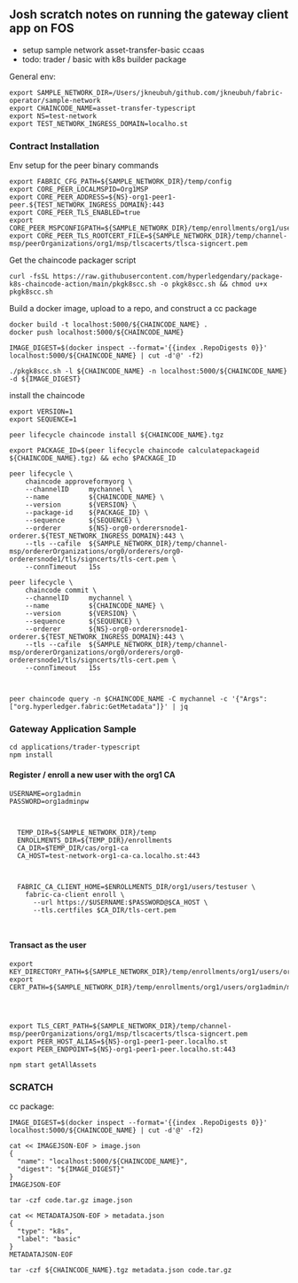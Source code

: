 


## Josh scratch notes on running the gateway client app on FOS

- setup sample network asset-transfer-basic ccaas
- todo: trader / basic with k8s builder package

General env:
```shell
export SAMPLE_NETWORK_DIR=/Users/jkneubuh/github.com/jkneubuh/fabric-operator/sample-network
export CHAINCODE_NAME=asset-transfer-typescript
export NS=test-network
export TEST_NETWORK_INGRESS_DOMAIN=localho.st
```


### Contract Installation

Env setup for the peer binary commands
```shell
export FABRIC_CFG_PATH=${SAMPLE_NETWORK_DIR}/temp/config
export CORE_PEER_LOCALMSPID=Org1MSP
export CORE_PEER_ADDRESS=${NS}-org1-peer1-peer.${TEST_NETWORK_INGRESS_DOMAIN}:443
export CORE_PEER_TLS_ENABLED=true
export CORE_PEER_MSPCONFIGPATH=${SAMPLE_NETWORK_DIR}/temp/enrollments/org1/users/org1admin/msp
export CORE_PEER_TLS_ROOTCERT_FILE=${SAMPLE_NETWORK_DIR}/temp/channel-msp/peerOrganizations/org1/msp/tlscacerts/tlsca-signcert.pem

```

Get the chaincode packager script
```shell
curl -fsSL https://raw.githubusercontent.com/hyperledgendary/package-k8s-chaincode-action/main/pkgk8scc.sh -o pkgk8scc.sh && chmod u+x pkgk8scc.sh
```

Build a docker image, upload to a repo, and construct a cc package
```shell
docker build -t localhost:5000/${CHAINCODE_NAME} .
docker push localhost:5000/${CHAINCODE_NAME}

IMAGE_DIGEST=$(docker inspect --format='{{index .RepoDigests 0}}' localhost:5000/${CHAINCODE_NAME} | cut -d'@' -f2)

./pkgk8scc.sh -l ${CHAINCODE_NAME} -n localhost:5000/${CHAINCODE_NAME} -d ${IMAGE_DIGEST}

```


install the chaincode
```shell
export VERSION=1
export SEQUENCE=1

```

```shell
peer lifecycle chaincode install ${CHAINCODE_NAME}.tgz

export PACKAGE_ID=$(peer lifecycle chaincode calculatepackageid ${CHAINCODE_NAME}.tgz) && echo $PACKAGE_ID

peer lifecycle \
	chaincode approveformyorg \
	--channelID     mychannel \
	--name          ${CHAINCODE_NAME} \
	--version       ${VERSION} \
	--package-id    ${PACKAGE_ID} \
	--sequence      ${SEQUENCE} \
	--orderer       ${NS}-org0-orderersnode1-orderer.${TEST_NETWORK_INGRESS_DOMAIN}:443 \
	--tls --cafile  ${SAMPLE_NETWORK_DIR}/temp/channel-msp/ordererOrganizations/org0/orderers/org0-orderersnode1/tls/signcerts/tls-cert.pem \
	--connTimeout   15s

peer lifecycle \
	chaincode commit \
	--channelID     mychannel \
	--name          ${CHAINCODE_NAME} \
	--version       ${VERSION} \
	--sequence      ${SEQUENCE} \
	--orderer       ${NS}-org0-orderersnode1-orderer.${TEST_NETWORK_INGRESS_DOMAIN}:443 \
	--tls --cafile  ${SAMPLE_NETWORK_DIR}/temp/channel-msp/ordererOrganizations/org0/orderers/org0-orderersnode1/tls/signcerts/tls-cert.pem \
	--connTimeout   15s



```

```shell
peer chaincode query -n $CHAINCODE_NAME -C mychannel -c '{"Args":["org.hyperledger.fabric:GetMetadata"]}' | jq

```



### Gateway Application Sample

```shell
cd applications/trader-typescript
npm install
```

#### Register / enroll a new user with the org1 CA

```shell
USERNAME=org1admin
PASSWORD=org1adminpw



  TEMP_DIR=${SAMPLE_NETWORK_DIR}/temp
  ENROLLMENTS_DIR=${TEMP_DIR}/enrollments
  CA_DIR=$TEMP_DIR/cas/org1-ca
  CA_HOST=test-network-org1-ca-ca.localho.st:443



  FABRIC_CA_CLIENT_HOME=$ENROLLMENTS_DIR/org1/users/testuser \
    fabric-ca-client enroll \
      --url https://$USERNAME:$PASSWORD@$CA_HOST \
      --tls.certfiles $CA_DIR/tls-cert.pem



```


#### Transact as the user




```shell
export KEY_DIRECTORY_PATH=${SAMPLE_NETWORK_DIR}/temp/enrollments/org1/users/org1admin/msp/keystore/
export CERT_PATH=${SAMPLE_NETWORK_DIR}/temp/enrollments/org1/users/org1admin/msp/signcerts/cert.pem




export TLS_CERT_PATH=${SAMPLE_NETWORK_DIR}/temp/channel-msp/peerOrganizations/org1/msp/tlscacerts/tlsca-signcert.pem
export PEER_HOST_ALIAS=${NS}-org1-peer1-peer.localho.st
export PEER_ENDPOINT=${NS}-org1-peer1-peer.localho.st:443
```

```shell
npm start getAllAssets
```








### SCRATCH



cc package:
```shell
IMAGE_DIGEST=$(docker inspect --format='{{index .RepoDigests 0}}' localhost:5000/${CHAINCODE_NAME} | cut -d'@' -f2)

cat << IMAGEJSON-EOF > image.json
{
  "name": "localhost:5000/${CHAINCODE_NAME}",
  "digest": "${IMAGE_DIGEST}"
}
IMAGEJSON-EOF

tar -czf code.tar.gz image.json

cat << METADATAJSON-EOF > metadata.json
{
  "type": "k8s",
  "label": "basic"
}
METADATAJSON-EOF

tar -czf ${CHAINCODE_NAME}.tgz metadata.json code.tar.gz

```
